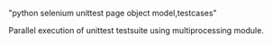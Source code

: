 "python selenium unittest page object model,testcases" 

Parallel execution of unittest testsuite using multiprocessing module.

